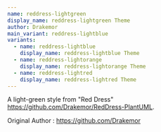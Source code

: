 ```yaml
---
name: reddress-lightgreen
display_name: reddress-lightgreen Theme
author: Drakemor
main_variant: reddress-lightblue
variants:
  - name: reddress-lightblue
    display_name: reddress-lightblue Theme
  - name: reddress-lightorange
    display_name: reddress-lightorange Theme
  - name: reddress-lightred
    display_name: reddress-lightred Theme
---
```

A light-green style from "Red Dress" https://github.com/Drakemor/RedDress-PlantUML.

Original Author
: https://github.com/Drakemor
